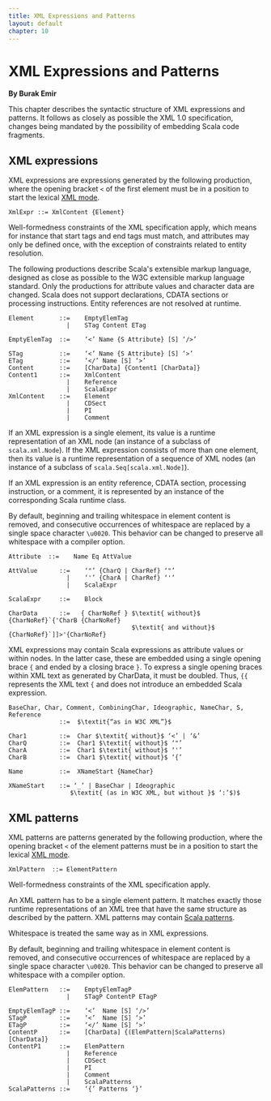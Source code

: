 ```yaml
---
title: XML Expressions and Patterns
layout: default
chapter: 10
---
```


# XML Expressions and Patterns

__By Burak Emir__

This chapter describes the syntactic structure of XML expressions and patterns.
It follows as closely as possible the XML 1.0 specification,
changes being mandated by the possibility of embedding Scala code fragments.

## XML expressions

XML expressions are expressions generated by the following production, where the
opening bracket `<` of the first element must be in a position to start the lexical
[XML mode](01-lexical-syntax.html#xml-mode).

```ebnf
XmlExpr ::= XmlContent {Element}
```

Well-formedness constraints of the XML specification apply, which
means for instance that start tags and end tags must match, and
attributes may only be defined once, with the exception of constraints
related to entity resolution.

The following productions describe Scala's extensible markup language,
designed as close as possible to the W3C extensible markup language
standard. Only the productions for attribute values and character data are changed.
Scala does not support declarations, CDATA sections or processing instructions.
Entity references are not resolved at runtime.

```ebnf
Element       ::=    EmptyElemTag
                |    STag Content ETag

EmptyElemTag  ::=    ‘<’ Name {S Attribute} [S] ‘/>’

STag          ::=    ‘<’ Name {S Attribute} [S] ‘>’
ETag          ::=    ‘</’ Name [S] ‘>’
Content       ::=    [CharData] {Content1 [CharData]}
Content1      ::=    XmlContent
                |    Reference
                |    ScalaExpr
XmlContent    ::=    Element
                |    CDSect
                |    PI
                |    Comment
```

If an XML expression is a single element, its value is a runtime
representation of an XML node (an instance of a subclass of
`scala.xml.Node`). If the XML expression consists of more
than one element, then its value is a runtime representation of a
sequence of XML nodes (an instance of a subclass of
`scala.Seq[scala.xml.Node]`).

If an XML expression is an entity reference, CDATA section, processing
instruction, or a comment, it is represented by an instance of the
corresponding Scala runtime class.

By default, beginning and trailing whitespace in element content is removed,
and consecutive occurrences of whitespace are replaced by a single space
character `\u0020`. This behavior can be changed to preserve all whitespace
with a compiler option.

```ebnf
Attribute  ::=    Name Eq AttValue

AttValue      ::=    ‘"’ {CharQ | CharRef} ‘"’
                |    ‘'’ {CharA | CharRef} ‘'’
                |    ScalaExpr

ScalaExpr     ::=    Block

CharData      ::=   { CharNoRef } $\textit{ without}$ {CharNoRef}`{'CharB {CharNoRef}
                                  $\textit{ and without}$ {CharNoRef}`]]>'{CharNoRef}
```

<!-- {% raw  %} stupid liquid borks on the double brace below; brace yourself, liquid! -->
XML expressions may contain Scala expressions as attribute values or
within nodes. In the latter case, these are embedded using a single opening
brace `{` and ended by a closing brace `}`. To express a single opening braces
within XML text as generated by CharData, it must be doubled.
Thus, `{{` represents the XML text `{` and does not introduce an embedded Scala expression.
<!-- {% endraw %} -->

```ebnf
BaseChar, Char, Comment, CombiningChar, Ideographic, NameChar, S, Reference
              ::=  $\textit{“as in W3C XML”}$

Char1         ::=  Char $\textit{ without}$ ‘<’ | ‘&’
CharQ         ::=  Char1 $\textit{ without}$ ‘"’
CharA         ::=  Char1 $\textit{ without}$ ‘'’
CharB         ::=  Char1 $\textit{ without}$ ‘{’

Name          ::=  XNameStart {NameChar}

XNameStart    ::= ‘_’ | BaseChar | Ideographic
                 $\textit{ (as in W3C XML, but without }$ ‘:’$)$
```

## XML patterns

XML patterns are patterns generated by the following production, where
the opening bracket `<` of the element patterns must be in a position
to start the lexical [XML mode](01-lexical-syntax.html#xml-mode).

```ebnf
XmlPattern  ::= ElementPattern
```

Well-formedness constraints of the XML specification apply.

An XML pattern has to be a single element pattern. It
matches exactly those runtime
representations of an XML tree
that have the same structure as described by the pattern.
XML patterns may contain [Scala patterns](08-pattern-matching.html#pattern-matching-expressions).

Whitespace is treated the same way as in XML expressions.

By default, beginning and trailing whitespace in element content is removed,
and consecutive occurrences of whitespace are replaced by a single space
character `\u0020`. This behavior can be changed to preserve all whitespace
with a compiler option.

```ebnf
ElemPattern   ::=    EmptyElemTagP
                |    STagP ContentP ETagP

EmptyElemTagP ::=    ‘<’  Name [S] ‘/>’
STagP         ::=    ‘<’  Name [S] ‘>’
ETagP         ::=    ‘</’ Name [S] ‘>’
ContentP      ::=    [CharData] {(ElemPattern|ScalaPatterns) [CharData]}
ContentP1     ::=    ElemPattern
                |    Reference
                |    CDSect
                |    PI
                |    Comment
                |    ScalaPatterns
ScalaPatterns ::=    ‘{’ Patterns ‘}’
```
